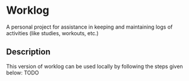# Worklog
A personal project for assistance in keeping and maintaining logs of activities (like studies, workouts, etc.)

## Description
This version of worklog can be used locally by following the steps given below:
  TODO
